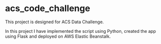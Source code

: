 # acs_code_challenge

This project is designed for ACS Data Challenge.

In this project I have implemented the script using Python, created the app using Flask and deployed on AWS Elastic Beanstalk.

